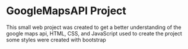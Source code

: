 # GoogleMapsAPI Project
This small web project was created to get a better understanding of the google maps api,
HTML, CSS, and JavaScript used to create the project
some styles were created with bootstrap
